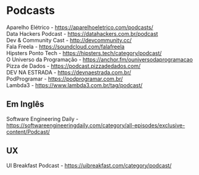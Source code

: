 # Podcasts


Aparelho Elétrico - https://aparelhoeletrico.com/podcasts/ <br>
Data Hackers Podcast -   https://datahackers.com.br/podcast <br>
Dev & Community Cast - http://devcommunity.cc/ <br>
Fala Freela - https://soundcloud.com/falafreela <br>
Hipsters Ponto Tech - https://hipsters.tech/category/podcast/ <br>
O Universo da Programação - https://anchor.fm/ouniversodaprogramacao <br>
Pizza de Dados - https://podcast.pizzadedados.com/ <br>
DEV NA ESTRADA - https://devnaestrada.com.br/ <br>
PodProgramar - https://podprogramar.com.br/ <br>
Lambda3 - https://www.lambda3.com.br/tag/podcast/ <br>

## Em Inglês
Software Engineering Daily - https://softwareengineeringdaily.com/category/all-episodes/exclusive-content/Podcast/ <br>

## UX
UI Breakfast Podcast - https://uibreakfast.com/category/podcast/ <br>
